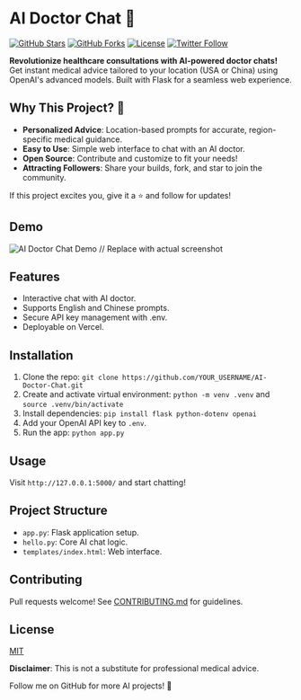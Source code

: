 # AI Doctor Chat 🚀

[![GitHub Stars](https://img.shields.io/github/stars/YOUR_USERNAME/AI-Doctor-Chat?style=social)](https://github.com/YOUR_USERNAME/AI-Doctor-Chat/stargazers) [![GitHub Forks](https://img.shields.io/github/forks/YOUR_USERNAME/AI-Doctor-Chat?style=social)](https://github.com/YOUR_USERNAME/AI-Doctor-Chat/network) [![License](https://img.shields.io/github/license/YOUR_USERNAME/AI-Doctor-Chat)](LICENSE) [![Twitter Follow](https://img.shields.io/twitter/follow/YOUR_TWITTER?style=social)](https://twitter.com/YOUR_TWITTER)

**Revolutionize healthcare consultations with AI-powered doctor chats!** Get instant medical advice tailored to your location (USA or China) using OpenAI's advanced models. Built with Flask for a seamless web experience.

## Why This Project? 🌟
- **Personalized Advice**: Location-based prompts for accurate, region-specific medical guidance.
- **Easy to Use**: Simple web interface to chat with an AI doctor.
- **Open Source**: Contribute and customize to fit your needs!
- **Attracting Followers**: Share your builds, fork, and star to join the community.

If this project excites you, give it a ⭐ and follow for updates!

## Demo
![AI Doctor Chat Demo](https://via.placeholder.com/800x400?text=Demo+Screenshot)  // Replace with actual screenshot

## Features
- Interactive chat with AI doctor.
- Supports English and Chinese prompts.
- Secure API key management with .env.
- Deployable on Vercel.

## Installation
1. Clone the repo: `git clone https://github.com/YOUR_USERNAME/AI-Doctor-Chat.git`
2. Create and activate virtual environment: `python -m venv .venv` and `source .venv/bin/activate`
3. Install dependencies: `pip install flask python-dotenv openai`
4. Add your OpenAI API key to `.env`.
5. Run the app: `python app.py`

## Usage
Visit `http://127.0.0.1:5000/` and start chatting!

## Project Structure
- `app.py`: Flask application setup.
- `hello.py`: Core AI chat logic.
- `templates/index.html`: Web interface.

## Contributing
Pull requests welcome! See [CONTRIBUTING.md](CONTRIBUTING.md) for guidelines.

## License
[MIT](LICENSE)

**Disclaimer**: This is not a substitute for professional medical advice.

Follow me on GitHub for more AI projects! 🚀
